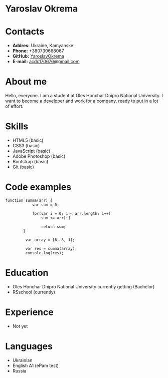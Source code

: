 #           Yaroslav Okrema



#           Contacts

* __Addres:__ Ukraine, Kamyanske
* __Phone:__ +380730668067
* __GitHub:__ [YaroslavOkrema](https://github.com/YaroslavOkrema)
* __E-mail:__ acdc170676@gmail.com



#           About me 

Hello, everyone. I am a student at Oles Honchar Dnipro National University.
I want to become a developer and work for a company, ready to put in a lot of effort. 



#           Skills
* HTML5 (basic)
* CSS3 (basic)
* JavaScript (basic)
* Adobe Photoshop (basic)
* Bootstrap (basic)
* Git (basic)



#           Code examples

```
function summa(arr) {
            var sum = 0;

            for(var i = 0; i < arr.length; i++)
                sum += arr[i]
            
                return sum;
        }

         var array = [6, 8, 1];
         
         var res = summa(array);
         console.log(res);

```


#           Education
* Oles Honchar Dnipro National University сurrently getting (Bachelor)
* RSschool (сurrently)



#           Experience
* Not yet



#           Languages
* Ukrainian
* English A1 (ePam test)
* Russia


